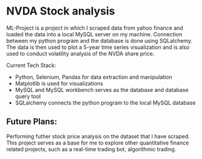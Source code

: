 # NVDA Stock analysis
ML-Project is a project in which I scraped data from yahoo finance and loaded the data into a local MySQL server on my machine. Connection between my python program and the database is done using SQLalchemy. The data is then used to plot a 5-year time series visualization and is also used to conduct volatility analysis of the NVDA share price. 

Current Tech Stack:
- Python, Selenium, Pandas for data extraction and manipulation
- Matplotlib is used for visualizations 
- MySQL and MySQL workbench serves as the database and database query tool
- SQLalchemy connects the python program to the local MySQL database

## Future Plans:
Performing futher stock price analysis on the dataset that I have scraped. This project serves as a base for me to explore other quantitative finance related projects, such as a real-time trading bot, algorithmic trading. 
